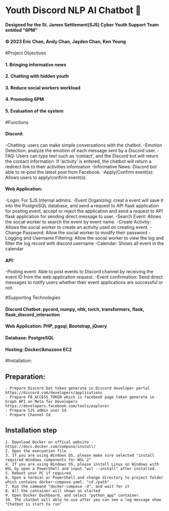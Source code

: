 # Youth Discord NLP AI Chatbot 🤖
#### Designed for the St. James Settlement(SJS) Cyber Youth Support Team entitled "6PM"
#### © 2023 Eric Chan, Andy Chan, Jayden Chan, Ken Yeung

#Project Objectives
#### 1. Bringing informative news 
#### 2. Chatting with hidden youth 
#### 3. Reduce social workers workload 
#### 4. Promoting 6PM 
#### 5.	Evaluation of the system 

#Functions
#### Discord: 
-Chatting: users can make simple conversations with the chatbot.
-Emotion Detection: analyze the emotion of each message sent by a Discord user.
-FAQ: Users can type text such as ‘contact’, and the Discord bot will return the contact information. If ‘activity’ is entered, the chatbot will return a redirect link to their activities information
-Informative News: Discord bot able to re-post the latest post from Facebook. 
-Apply/Confirm event(s): Allows users to apply/confirm event(s). 

#### Web Application:
-Login: For SJS Internal admins.
-Event Organizing: creat a event will save it into the PostgreSQL database, and send a request to API flask application for posting event, accept or reject the application and send a request to API flask application for sending direct message to user.
-Search Event: Allows the social worker to search the event by event name.
-Create Activity: Allows the social worker to create an activity used on creating event.
-Change Password: Allow the social worker to modify their password
-Logging and Username Filtering: Allow the social worker to view the log and filter the log record with discord username
-Calendar: Shows all event in the calendar
  
#### API:
-Posting event: Able to post events to Discord channel by receiving the event ID from the web application request.
-Event confirmation: Send direct messages to notify users whether their event applications are successful or not.

#Supporting Technologies
#### Discord Chatbot: pycord, numpy, nltk, torch, transformers, flask, flask_discord_interaction
#### Web Application: PHP, pgsql, Bootstrap, jQuery
#### Database: PostgreSQL
#### Hosting: Docker/Amazone EC2

#Installation:
  ## Preparation:
    - Prepare Discord bot token generate in Discord developer portal https://discord.com/developers/applications
    - Prepare FB_ACCESS_TOKEN which is facebook page token generate in Graph API on Meta for Developers https://developers.facebook.com/tools/explorer
    - Prepare SJS admin user Id
    - Prepare Channel Id

  ## Installation step
    1. Download Docker on offical website - https://docs.docker.com/compose/install/
    2. Open the execuation file
    3. If you are using Windows OS, please make sure selected "install required Windows components for WSL 2"
    4. If you are using Windows OS, please install Linux on Windows with WSL by open a PowerShell and input "wsl --install" after installed.
    5. Reboot your PC if required
    6. Open a termial or PowerShell and change directory to project folder which contains docker-compose.yaml. "cd /path"
    7. Run the command "docker-compose -d", and wait for it
    8. All the container will shown as started
    9. Open Docker Dashboard, and select "python_app" container.
    10. The chatbot will able to use after you can see a log message show "Chatbot is start to run"

